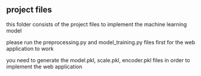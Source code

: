 ## project files

this folder consists of the project files to implement the machine learning model

please run the preprocessing.py and model_training.py files first for the web application to work

you need to generate the model.pkl, scale.pkl, encoder.pkl files in order to implement the web application
